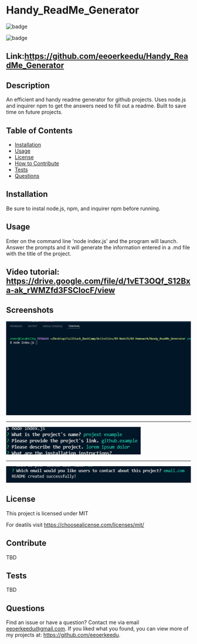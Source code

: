 # Handy_ReadMe_Generator

![badge](https://img.shields.io/badge/license-MIT-green)

![badge](https://img.shields.io/badge/license-MIT-green)

## Link:https://github.com/eeoerkeedu/Handy_ReadMe_Generator

## Description

An efficient and handy readme generator for github projects. Uses node.js and inquirer npm to get the answers need to fill out a readme. Built to save time on future projects.

## Table of Contents

- [Installation](#installation)
- [Usage](#usage)
- [License](#license)
- [How to Contribute](#Contribute)
- [Tests](#tests)
- [Questions](#questions)

## Installation

Be sure to instal node.js, npm, and inquirer npm before running.

## Usage

Enter on the command line 'node index.js' and the program will launch. Answer the prompts and it will generate the information entered in a .md file with the title of the project.

## Video tutorial: https://drive.google.com/file/d/1vET3OQf_S12Bxa-ak_rWMZfd3FSCIocF/view

## Screenshots

![img](./img/Screenshot2022-03-07085234.png)

---

![img](./img/Screenshot_2022-03-07_085711.png)

---

![img](./img/Screenshot_2022-03-07_085657.png)

## License

This project is licensed under MIT

For deatils visit https://choosealicense.com/licenses/mit/

## Contribute

TBD

## Tests

TBD

## Questions

Find an issue or have a question? Contact me via email eeoerkeedu@gmail.com.
If you liked what you found, you can view more of my projects at:
https://github.com/eeoerkeedu.
